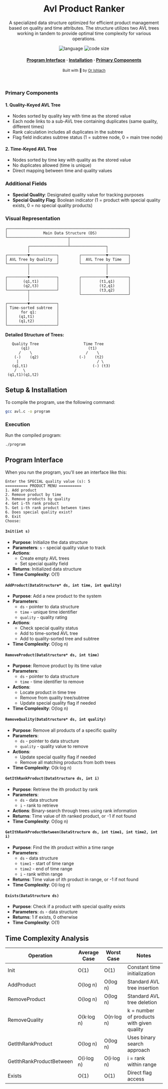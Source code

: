 
<div align="center">
  <h1>Avl Product Ranker</h1>
  <p>A specialized data structure optimized for efficient product management based on quality and time attributes. The structure utilizes two AVL trees working in tandem to provide optimal time complexity for various operations.</p>

  <!-- Badges -->
  <p>
    <img src="https://img.shields.io/github/languages/top/orishlach/avl-product-ranker?color=red" alt="language" />
    <img src="https://img.shields.io/github/languages/code-size/orishlach/avl-product-ranker?color=informational" alt="code size" />
  </p>
  
<!-- Links -->
  <h4>
    <a href="#program-interface">Program Interface</a>
    <span> · </span>
    <a href="#setup--installation">Installation</a>
    <span> · </span>
    <a href="#primary-components" target="_blank">Primary Components</a>
  </h4>
  <p>
    <small align="justify">
      Built with 🤍 by 
      <a href="https://github.com/orishlach">Or Ishlach</a> 
    </small>
  </p>
</div><br/>
 


### Primary Components

#### 1. Quality-Keyed AVL Tree
- Nodes sorted by quality key with time as the stored value
- Each node links to a sub-AVL tree containing duplicates (same quality, different times)
- Rank calculation includes all duplicates in the subtree
- Flag field indicates subtree status (1 = subtree node, 0 = main tree node)

#### 2. Time-Keyed AVL Tree
- Nodes sorted by time key with quality as the stored value
- No duplicates allowed (time is unique)
- Direct mapping between time and quality values

### Additional Fields
- **Special Quality**: Designated quality value for tracking purposes
- **Special Quality Flag**: Boolean indicator (1 = product with special quality exists, 0 = no special quality products)

### Visual Representation

```
┌──────────────────────────────────────────────────────┐
│                Main Data Structure (DS)              │
└───────────────────────────┬──────────────────────────┘
                            │
          ┌─────────────────┴────────────────┐
          │                                  │
┌─────────▼────────────┐         ┌───────────▼─────────┐
│ AVL Tree by Quality  │         │  AVL Tree by Time   │
└─────────┬────────────┘         └───────────┬─────────┘
          │                                  │
          │                                  │
┌─────────▼────────────┐         ┌───────────▼─────────┐
│       (q1,t1)        │         │        (t1,q1)      │
│       (q2,t3)        │         │        (t2,q1)      │
└─────────┬────────────┘         │        (t3,q2)      │
          │                      └─────────────────────┘
          │
┌─────────▼────────────┐
│ Time-sorted subtree  │
│      for q1:         │
│     (q1,t1)          │
│     (q1,t2)          │
└──────────────────────┘
```

**Detailed Structure of Trees:**

```
   Quality Tree                    Time Tree
       (q1)                          (t1)
      /    \                        /    \
    (-)    (q2)                  (-)    (t2)
     |                                   / \
   (q1,t1)                             (-) (t3)
    /   \
 (q1,t1)(q1,t2)
```



## Setup & Installation

To compile the program, use the following command:

```bash
gcc avl.c -o program
```

### Execution
Run the compiled program:

```bash
./program
```

## Program Interface
When you run the program, you'll see an interface like this:

```
Enter the SPECIAL quality value (s): 5
========== PRODUCT MENU ==========
1. Add product
2. Remove product by time    
3. Remove products by quality
4. Get i-th rank product     
5. Get i-th rank product between times
6. Does special quality exist?
0. Exit
Choose:
```


#### `Init(int s)`
- **Purpose**: Initialize the data structure
- **Parameters**: `s` - special quality value to track
- **Actions**:
  - Create empty AVL trees
  - Set special quality field
- **Returns**: Initialized data structure
- **Time Complexity**: O(1)

#### `AddProduct(DataStructure* ds, int time, int quality)`
- **Purpose**: Add a new product to the system
- **Parameters**: 
  - `ds` - pointer to data structure
  - `time` - unique time identifier
  - `quality` - quality rating
- **Actions**:
  - Check special quality status
  - Add to time-sorted AVL tree
  - Add to quality-sorted tree and subtree
- **Time Complexity**: O(log n)

#### `RemoveProduct(DataStructure* ds, int time)`
- **Purpose**: Remove product by its time value
- **Parameters**:
  - `ds` - pointer to data structure
  - `time` - time identifier to remove
- **Actions**:
  - Locate product in time tree
  - Remove from quality tree/subtree
  - Update special quality flag if needed
- **Time Complexity**: O(log n)

#### `RemoveQuality(DataStructure* ds, int quality)`
- **Purpose**: Remove all products of a specific quality
- **Parameters**:
  - `ds` - pointer to data structure
  - `quality` - quality value to remove
- **Actions**:
  - Update special quality flag if needed
  - Remove all matching products from both trees
- **Time Complexity**: O(k·log n)

#### `GetIthRankProduct(DataStructure ds, int i)`
- **Purpose**: Retrieve the ith product by rank
- **Parameters**:
  - `ds` - data structure
  - `i` - rank to retrieve
- **Actions**: Binary-search through trees using rank information
- **Returns**: Time value of ith ranked product, or -1 if not found
- **Time Complexity**: O(log n)

#### `GetIthRankProductBetween(DataStructure ds, int time1, int time2, int i)`
- **Purpose**: Find the ith product within a time range
- **Parameters**:
  - `ds` - data structure
  - `time1` - start of time range
  - `time2` - end of time range
  - `i` - rank within range
- **Returns**: Time value of ith product in range, or -1 if not found
- **Time Complexity**: O(i·log n)

#### `Exists(DataStructure ds)`
- **Purpose**: Check if a product with special quality exists
- **Parameters**: `ds` - data structure
- **Returns**: 1 if exists, 0 otherwise
- **Time Complexity**: O(1)

## Time Complexity Analysis

| Operation | Average Case | Worst Case | Notes |
|-----------|--------------|------------|-------|
| Init | O(1) | O(1) | Constant time initialization |
| AddProduct | O(log n) | O(log n) | Standard AVL tree insertion |
| RemoveProduct | O(log n) | O(log n) | Standard AVL tree deletion |
| RemoveQuality | O(k·log n) | O(n·log n) | k = number of products with given quality |
| GetIthRankProduct | O(log n) | O(log n) | Uses binary search approach |
| GetIthRankProductBetween | O(i·log n) | O(i·log n) | i = rank within range |
| Exists | O(1) | O(1) | Direct flag access |
